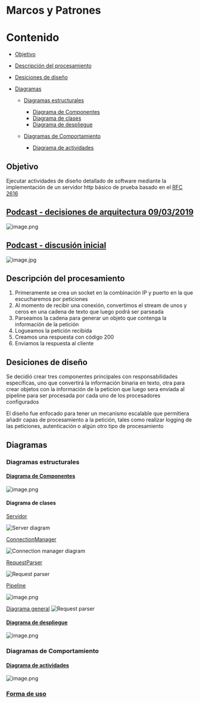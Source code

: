 # Marcos y Patrones

# Contenido

* [Objetivo](#objetivo)

* [Descripción del procesamiento](#descripción-del-procesamiento)

* [Desiciones de diseño](#desiciones-de-diseño)

* [Diagramas](#diagramas)

  * [Diagramas estructurales](#diagramas-estructurales)
  
    * [Diagrama de Componentes](#diagrama-de-componentes)
    * [Diagrama de clases](#diagrama-de-clases)
    * [Diagrama de despliegue](#diagrama-de-despliegue)
  
  * [Diagramas de Comportamiento](#diagramas-de-comportamiento)
  
    * [Diagrama de actividades](#diagrama-de-actividades)
    
## Objetivo
Ejecutar actividades de diseño detallado de software mediante la implementación de un servidor
http básico de prueba basado en el [RFC 2616](https://tools.ietf.org/html/rfc2616)

## [Podcast - decisiones de arquitectura 09/03/2019](https://youtu.be/pJxubSjxlnI)
 ![image.png](https://raw.githubusercontent.com/jsoto0025/eafit.httpserver/master//Documentation/images/podcast003.PNG)



## [Podcast - discusión inicial](https://youtu.be/uAXitENOrKI)
 ![image.jpg](https://raw.githubusercontent.com/jsoto0025/eafit.httpserver/master//Documentation/images/podcast001.JPG)

## Descripción del procesamiento

1. Primeramente se crea un socket en la combinación IP y puerto en la que escucharemos por peticiones
2. Al momento de recibir una conexión, convertimos el stream de unos y ceros en una cadena de texto que luego podrá ser parseada
3. Parseamos la cadena para generar un objeto que contenga la información de la petición
4. Logueamos la petición recibida
5. Creamos una respuesta con código 200
5. Enviamos la respuesta al cliente

## Desiciones de diseño

Se decidió crear tres componentes principales con responsabilidades específicas, uno que convertirá la información binaria en texto, otra para crear objetos con la información de la peticion 
que luego sera enviada al pipeline para ser procesada por cada uno de los procesadores configurados

El diseño fue enfocado para tener un mecanismo escalable que permitiera añadir capas de procesamiento a la petición, tales como realizar logging de las peticiones, autenticación o algún otro tipo de procesamiento

## Diagramas

### Diagramas estructurales

#### [Diagrama de Componentes](https://drive.google.com/file/d/1f8nMRdii9rgghjJXw1yMWbSsWKuabmQg/view?usp=sharing)
 ![image.png](https://raw.githubusercontent.com/jsoto0025/eafit.httpserver/master//Documentation/images/uml-componentes-diagram-b.png)

#### Diagrama de clases

[Servidor](https://drive.google.com/file/d/1vFhEw-44pBMuWKQeXJMHlMY-JCUOKLbf/view?usp=sharing)

![Server diagram](https://raw.githubusercontent.com/jsoto0025/eafit.httpserver/master//Documentation/images/uml-diagrama-server.png)

[ConnectionManager](https://drive.google.com/file/d/1vFhEw-44pBMuWKQeXJMHlMY-JCUOKLbf/view?usp=sharing)

![Connection manager diagram](https://raw.githubusercontent.com/jsoto0025/eafit.httpserver/master//Documentation/images/uml-diagrama-connection-manager.png)

[RequestParser](https://drive.google.com/file/d/1vFhEw-44pBMuWKQeXJMHlMY-JCUOKLbf/view?usp=sharing)

![Request parser](https://github.com/jsoto0025/eafit.httpserver/blob/master/Documentation/images/uml-clases-diagram-request-parser.png)

[Pipeline](https://drive.google.com/file/d/1vFhEw-44pBMuWKQeXJMHlMY-JCUOKLbf/view?usp=sharing)

![image.png](https://raw.githubusercontent.com/jsoto0025/eafit.httpserver/master//Documentation/images/uml-diagrama-ipeline.png)

[Diagrama general](https://drive.google.com/file/d/1vFhEw-44pBMuWKQeXJMHlMY-JCUOKLbf/view?usp=sharing)
![Request parser](https://github.com/jsoto0025/eafit.httpserver/blob/master/Documentation/images/uml-diagramas-general.png)

#### [Diagrama de despliegue](https://drive.google.com/file/d/1y0OHZs0uo-muBTQ1z-5_3zR6ZHKDHd_m/view?usp=sharing)
 ![image.png](https://raw.githubusercontent.com/jsoto0025/eafit.httpserver/master//Documentation/images/uml-diagrama-despliegueC.png)

### Diagramas de Comportamiento

#### [Diagrama de actividades](https://drive.google.com/file/d/1sMBNNXBy4c5ZmWnw5LiROM3euaW3x4Zv/view?usp=sharing)
 ![image.png](https://raw.githubusercontent.com/jsoto0025/eafit.httpserver/master//Documentation/images/uml-diagrama-actividadesB.png)

### [Forma de uso](https://github.com/jsoto0025/eafit.httpserver/blob/master/Documentation/FormaDeUso.md) 
